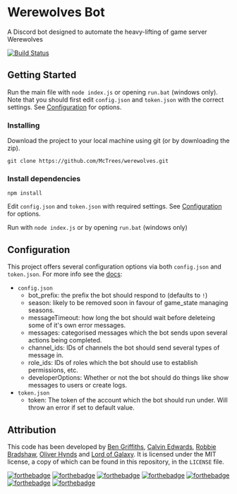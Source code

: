 # Werewolves Bot

A Discord bot designed to automate the heavy-lifting of game server Werewolves

[![Build Status](https://scrutinizer-ci.com/g/McTrees/werewolves/badges/quality-score.png)](https://scrutinizer-ci.com/g/McTrees/werewolves/)


## Getting Started

Run the main file with `node index.js` or opening `run.bat` (windows only). Note that you should first edit `config.json` and `token.json` with the correct settings. See [Configuration](#configuration) for options.


### Installing

Download the project to your local machine using git (or by downloading the zip).

```
git clone https://github.com/McTrees/werewolves.git
```

### Install dependencies

```
npm install
```

Edit `config.json` and `token.json` with required settings. See [Configuration](#configuration) for options.

Run with `node index.js` or by opening `run.bat` (windows only)


## Configuration
This project offers several configuration options via both `config.json` and `token.json`. For more info see the [docs](https://github.com/McTrees/werewolves/blob/master/docs/readme.md):
 - `config.json`
   - bot_prefix: the prefix the bot should respond to (defaults to `!`)
   - season: likely to be removed soon in favour of game_state managing seasons.
   - messageTimeout: how long the bot should wait before deleteing some of it's own error messages.
   - messages: categorised messages which the bot sends upon several actions being completed.
   - channel_ids: IDs of channels the bot should send several types of message in.
   - role_ids: IDs of roles which the bot should use to establish permissions, etc.
   - developerOptions: Whether or not the bot should do things like show messages to users or create logs.
 - `token.json`
   - token: The token of the account which the bot should run under. Will throw an error if set to default value.


## Attribution
This code has been developed by [Ben Griffiths](https://github.com/BenTechy66), [Calvin Edwards](https://github.com/ed588), [Robbie Bradshaw](https://github.com/trebor97351), [Oliver Hynds](https://github.com/oliverh57) and [Lord of Galaxy](https://github.com/Lord-of-the-Galaxy).
It is licensed under the MIT license, a copy of which can be found in this repository, in the `LICENSE` file.


[![forthebadge](http://forthebadge.com/images/badges/built-with-love.svg)](http://forthebadge.com)  [![forthebadge](http://forthebadge.com/images/badges/built-with-swag.svg)](http://forthebadge.com)  [![forthebadge](http://forthebadge.com/images/badges/uses-js.svg)](http://forthebadge.com)  [![forthebadge](http://forthebadge.com/images/badges/gluten-free.svg)](http://forthebadge.com)  [![forthebadge](http://forthebadge.com/images/badges/uses-badges.svg)](http://forthebadge.com)  [![forthebadge](http://forthebadge.com/images/badges/built-by-developers.svg)](http://forthebadge.com) [![forthebadge](http://forthebadge.com/images/badges/powered-by-electricity.svg)](http://forthebadge.com)
